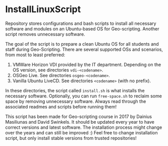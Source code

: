 # InstallLinuxScript
Repository stores configurations and bash scripts to install all necessary software and modules on an Ubuntu-based OS for Geo-scripting.
Another script removes unnecessary software.

The goal of the script is to prepare a clean Ubuntu OS for all students and staff during Geo-Scripting.
There are several supported OSs and scenarios, from most to least preferred:

1. VMWare Horizon VDI provided by the IT department. Depending on the OS version, see directories `vdi-<codename>`.
2. OSGeo Live. See directories `osgeo-<codename>`.
3. Vanilla Ubuntu LiveCD. See directories `<codename>` (with no prefix).

In these directories, the script called `install.sh` is what installs the necessary software.
Optionally, you can run `free-space.sh` to reclaim some space by removing unnecessary software.
Always read through the associated readmes and scripts before running them!

This script has been made for Geo-scripting course in 2017 by Dainius Masiliunas and David Swinkels. 
It should be updated every year to have correct versions and latest software. 
The installation process might change over the years and can still be improved :)
Feel free to change installation script, but only install stable versions from trusted repositories! 
